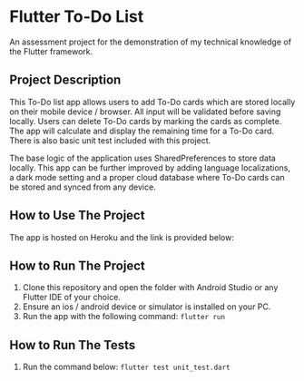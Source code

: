 # Flutter To-Do List

An assessment project for the demonstration of my technical knowledge of the Flutter framework.

## Project Description
This To-Do list app allows users to add To-Do cards which are stored locally on their mobile device / browser. All input will be validated before saving locally. Users can delete To-Do cards by marking the cards as complete. The app will calculate and display the remaining time for a To-Do card. There is also basic unit test included with this project.

The base logic of the application uses SharedPreferences to store data locally. This app can be further improved by adding language localizations, a dark mode setting and a proper cloud database where To-Do cards can be stored and synced from any device.

## How to Use The Project
The app is hosted on Heroku and the link is provided below:


## How to Run The Project
1. Clone this repository and open the folder with Android Studio or any Flutter IDE of your choice.
2. Ensure an ios / android device or simulator is installed on your PC.
3. Run the app with the following command:
   `flutter run`

## How to Run The Tests
1. Run the command below:
   `flutter test unit_test.dart`





